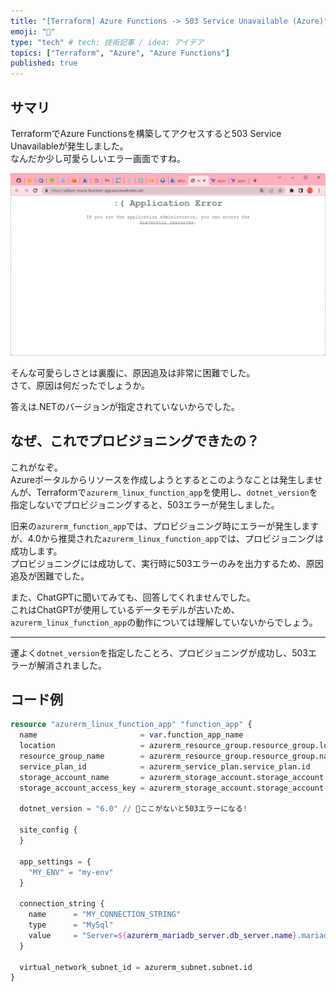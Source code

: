 ```yaml
---
title: "[Terraform] Azure Functions -> 503 Service Unavailable (Azure)"
emoji: "🌊"
type: "tech" # tech: 技術記事 / idea: アイデア
topics: ["Terraform", "Azure", "Azure Functions"]
published: true
---
```


## サマリ

TerraformでAzure Functionsを構築してアクセスすると503 Service Unavailableが発生しました。  
なんだか少し可愛らしいエラー画面ですね。  

![503エラー](/images/azure-functions-503-error.png)  

そんな可愛らしさとは裏腹に、原因追及は非常に困難でした。  
さて、原因は何だったでしょうか。  

答えは.NETのバージョンが指定されていないからでした。  

## なぜ、これでプロビジョニングできたの？

これがなぞ。  
Azureポータルからリソースを作成しようとするとこのようなことは発生しませんが、Terraformで`azurerm_linux_function_app`を使用し、`dotnet_version`を指定しないでプロビジョニングすると、503エラーが発生しました。  

旧来の`azurerm_function_app`では、プロビジョニング時にエラーが発生しますが、4.0から推奨された`azurerm_linux_function_app`では、プロビジョニングは成功します。  
プロビジョニングには成功して、実行時に503エラーのみを出力するため、原因追及が困難でした。  

また、ChatGPTに聞いてみても、回答してくれませんでした。  
これはChatGPTが使用しているデータモデルが古いため、`azurerm_linux_function_app`の動作については理解していないからでしょう。  

---

運よく`dotnet_version`を指定したことろ、プロビジョニングが成功し、503エラーが解消されました。  

## コード例

```tf
resource "azurerm_linux_function_app" "function_app" {
  name                       = var.function_app_name
  location                   = azurerm_resource_group.resource_group.location
  resource_group_name        = azurerm_resource_group.resource_group.name
  service_plan_id            = azurerm_service_plan.service_plan.id
  storage_account_name       = azurerm_storage_account.storage_account.name
  storage_account_access_key = azurerm_storage_account.storage_account.primary_access_key

  dotnet_version = "6.0" // 🐙ここがないと503エラーになる!

  site_config {
  }

  app_settings = {
    "MY_ENV" = "my-env"
  }

  connection_string {
    name      = "MY_CONNECTION_STRING"
    type      = "MySql"
    value     = "Server=${azurerm_mariadb_server.db_server.name}.mariadb.database.azure.com;Database=${azurerm_mariadb_database.db_database.name};Uid=${var.mariadb_admin_username}@${azurerm_mariadb_server.db_server.name};Pwd=${var.mariadb_admin_password}"
  }

  virtual_network_subnet_id = azurerm_subnet.subnet.id
}
```
